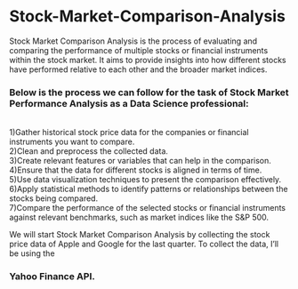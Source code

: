 # Stock-Market-Comparison-Analysis
Stock Market Comparison Analysis is the process of evaluating and comparing the performance of multiple stocks or financial instruments within the stock market. It aims to provide insights into how different stocks have performed relative to each other and the broader market indices.
<h3>
  Below is the process we can follow for the task of Stock Market Performance Analysis as a Data Science professional:
</h3><br>
1)Gather historical stock price data for the companies or financial instruments you want to compare.<br>
2)Clean and preprocess the collected data.<br>
3)Create relevant features or variables that can help in the comparison.<br>
4)Ensure that the data for different stocks is aligned in terms of time.<br>
5)Use data visualization techniques to present the comparison effectively.<br>
6)Apply statistical methods to identify patterns or relationships between the stocks being compared.<br>
7)Compare the performance of the selected stocks or financial instruments against relevant benchmarks, such as market indices like the S&P 500.<br>

We will start Stock Market Comparison Analysis by collecting the stock price data of Apple and Google for the last quarter. 
To collect the data, I’ll be using the <h3>Yahoo Finance API.</h3>
